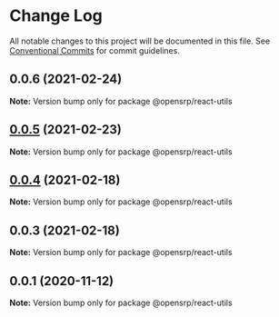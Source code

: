 # Change Log

All notable changes to this project will be documented in this file.
See [Conventional Commits](https://conventionalcommits.org) for commit guidelines.

## 0.0.6 (2021-02-24)

**Note:** Version bump only for package @opensrp/react-utils

## [0.0.5](https://github.com/opensrp/web/compare/@opensrp/react-utils@0.0.4...@opensrp/react-utils@0.0.5) (2021-02-23)

**Note:** Version bump only for package @opensrp/react-utils

## [0.0.4](https://github.com/opensrp/web/compare/@opensrp/react-utils@0.0.3...@opensrp/react-utils@0.0.4) (2021-02-18)

**Note:** Version bump only for package @opensrp/react-utils

## 0.0.3 (2021-02-18)

**Note:** Version bump only for package @opensrp/react-utils

## 0.0.1 (2020-11-12)

**Note:** Version bump only for package @opensrp/react-utils
